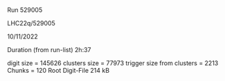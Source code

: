 Run 529005

LHC22q/529005

10/11/2022

Duration (from run-list) 2h:37

digit size = 145626
clusters size = 77973
trigger size from clusters = 2213
Chunks = 120
Root Digit-File 214 kB


